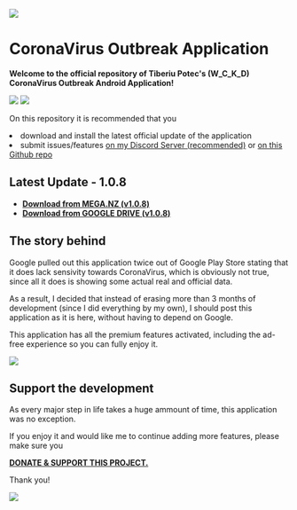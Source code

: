![](https://i.imgur.com/uKvgnK4.jpg)


# CoronaVirus Outbreak Application

<b> Welcome to the official repository of Tiberiu Potec's (W_C_K_D) CoronaVirus Outbreak Android Application! </b>

![](https://i.imgur.com/lJvjEtm.jpg)
![](https://i.imgur.com/q3BRFZK.jpg)



On this repository it is recommended that you <li> download and install the latest official update of the application </li> <li> submit issues/features [on my Discord Server (recommended)](https://discord.gg/r3spSc) or [on this Github repo](https://github.com/TheWCKD/CoronaVirus-Outbreak-App/issues)</li>

<h2> Latest Update - 1.0.8</h2>

- <b> [Download from MEGA.NZ (v1.0.8)](https://mega.nz/#!VYICCYbD!y0dpSzBzY-sRGEo-ESCm_vEdDLWNYCX4coKktlZHycs) </b>
- <b> [Download from GOOGLE DRIVE (v1.0.8)](https://drive.google.com/open?id=1OPoqMaTVdu_jwgVp_EXLUjjFm0E2Btr9) </b>

<h2> The story behind</h2>

Google pulled out this application twice out of Google Play Store stating that it does lack sensivity towards CoronaVirus, which is obviously not true, since all it does is showing some actual real and official data.

As a result, I decided that instead of erasing more than 3 months of development (since I did everything by my own), I should post this application as it is here, without having to depend on Google.


This application has all the premium features activated, including the ad-free experience so you can fully enjoy it.

![](https://thumbs.gfycat.com/ColdHonorableBurro-size_restricted.gif)

<h2> Support the development </h2>

As every major step in life takes a huge ammount of time, this application was no exception.

If you enjoy it and would like me to continue adding more features, please make sure you

<b>[DONATE & SUPPORT THIS PROJECT.](https://www.paypal.com/cgi-bin/webscr?cmd=_s-xclick&hosted_button_id=YUFZGFLDERYMG&source=url) </b>

Thank you!

![](https://media.tenor.com/images/c674ba98c40f6793eaf10a1356c1c36a/tenor.gif)

